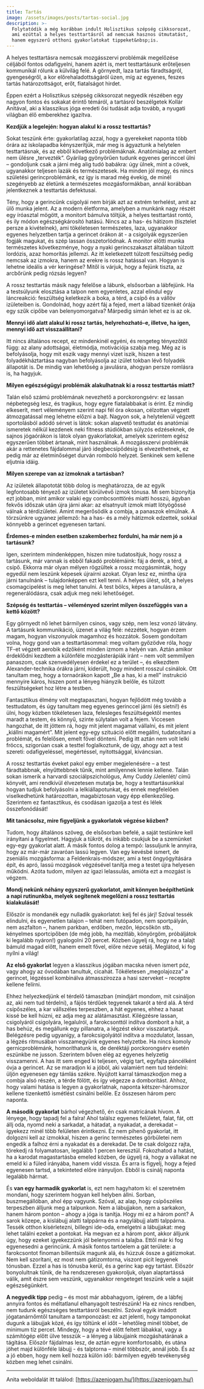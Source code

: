 ```yaml
---
title: Tartás
image: /assets/images/posts/tartas-social.jpg
description: >-
  Folytatódik a még korábban indult Holisztikus szépség cikksorozat,
  ami ezúttal a helyes testtartásról ad nemcsak hasznos útmutatást,
  hanem egyszerű otthoni gyakorlatokat tippeket&nbsp;is.  
---
```


A helyes testtartásra nemcsak mozgásszervi problémák megelőzése céljából fontos
odafigyelni, hanem azért is, mert testtartásunk erőteljesen kommunikál rólunk a
külvilág felé. A görnyedt, laza tartás fáradtságról, gyengeségről, a kor
előrehaladottságáról üzen, míg az egyenes, feszes tartás határozottságot, erőt,
fiatalságot hirdet.

Éppen ezért a Holisztikus szépség cikksorozat negyedik részében egy nagyon
fontos és sokakat érintő témáról, a tartásról beszélgetek Kollár Anitával, aki a
klasszikus jóga eredeti ősi tudását adja tovább, a nyugati világban élő
emberekhez igazítva.  

**Kezdjük a legelején: hogyan alakul ki a rossz testtartás?**

Sokat teszünk érte: gyakorlatilag azzal, hogy a gyerekeket naponta több órára az
iskolapadba kényszerítjük, már meg is ágyaztunk a helytelen testtartásnak, és az
ebből következő problémáknak. Anatómialag az embert nem ülésre „tervezték“.
Gyárilag gyönyörűen tudunk egyenes gerinccel ülni – gondoljunk csak a járni még
alig tudó babákra: úgy ülnek, mint a cövek, ugyanakkor teljesen lazák és
természetesek. Ha minden jól megy, és nincs születési gerincproblémánk, ez így
is marad még évekig, de minél szegényebb az életünk a természetes
mozgásformákban, annál korábban jelentkeznek a testtartás defektusai.

Tény, hogy a gerincünk csigolyái nem bírják azt az extrém terhelést, amit az ülő
munka jelent. Az a modern életforma, amelyben a munkánk nagy részét egy
íróasztal mögött, a monitort bámulva töltjük, a helyes testtartást rontó, és ily
módon egészségkárosító hatású. Nincs az a has- és hátizom (tisztelet persze a
kivételnek), ami tökéletesen természetes, laza, ugyanakkor egyenes helyzetben
tartja a gerincet órákon át - a csigolyák egyszerűen fogják magukat, és szép
lassan összetorlódnak. A monitor előtti munka természetes következménye, hogy a
nyaki gerincszakaszt általában túlzott lordózis, azaz homorítás jellemzi. Az itt
keletkezett túlzott feszültség pedig nemcsak az izmokra, hanem az erekre is
rossz hatással van. Hogyan is lehetne ideális a vér keringése? Mitől is várjuk,
hogy a fejünk tiszta, az arcbőrünk pedig rózsás legyen?

A rossz testtartás másik nagy felelőse a lábunk, elsősorban a lábfejünk. Ha a
testsúlyunk elosztása a talpon nem egyenletes, azzal elindul egy láncreakció:
feszültség keletkezik a boka, a térd, a csípő és a vállöv izületeiben is.
Gondolnád, hogy azért fáj a fejed, mert a lábad tizenkét órája egy szűk cipőbe
van belenyomorgatva? Márpedig simán lehet ez is az ok.

**Mennyi idő alatt alakul ki rossz tartás, helyrehozható-e, illetve, ha igen, mennyi idő azt visszaállítani?**

Itt nincs általános recept, ez mindenkinél egyéni, és rengeteg tényezőtől függ:
az alany adottságai, életmódja, motivációja szabja meg. Még az is befolyásolja,
hogy mit eszik vagy mennyi vizet iszik, hiszen a test folyadékháztartása nagyban
befolyásolja az izület tokban lévő folyadék állapotát is. De mindig van
lehetőség a javulásra, ahogyan persze romlásra is, ha hagyjuk.

**Milyen egészségügyi problémák alakulhatnak ki a rossz testtartás miatt?**

Talán első számú problémának nevezhető a porckorongsérv: ez lassan népbetegség
lesz, és tragikus, hogy egyre fiatalabbakat is érint. Ez mindig elkeserít, mert
véleményem szerint napi fél óra okosan, célzottan végzett átmozgatással meg
lehetne előzni a bajt. Nagyon sok, a helytelenül végzett sportolásból adódó
sérvet is látok: sokan alapvető testtudat és anatómiai ismeretek nélkül kezdenek
neki fitness stúdiókban súlyzós edzéseknek, de sajnos jógaórákon is látok olyan
gyakorlatokat, amelyek szerintem egész egyszerűen többet ártanak, mint
használnak. A mozgásszervi problémák akár a rettenetes fájdalommal járó
idegbecsípődésig is elvezethetnek, ez pedig már az életminőséget durván romboló
helyzet. Senkinek sem kellene eljutnia idáig.

**Milyen szerepe van az izmoknak a tartásban?**

Az izületek állapototát több dolog is meghatározza, de az egyik legfontosabb
tényező az izületet körülvévő izmok tónusa. Mi sem bizonyítja ezt jobban, mint
amikor valaki egy combcsonttörés miatti hosszú, ágyban fekvős időszak után újra
járni akar: az elsatnyult izmok miatt lötyögőssé válnak a térdizületei. Amint
megerősödik a combja, a panaszok elmúlnak. A törzsünkre ugyanez jellemző: ha a
has- és a mély hátizmok edzettek, sokkal könnyebb a gerincet egyenesen tartani.

**Érdemes-e minden esetben szakemberhez fordulni, ha már nem jó a tartásunk?**

Igen, szerintem mindenképpen, hiszen mire tudatosítjuk, hogy rossz a tartásunk,
már vannak is ebből fakadó problémáink: fáj a derék, a térd, a csípő. Ekkorra
már olyan mélyen rögzültek a rossz mozgásminták, hogy egyedül nem leszünk
képesek újraírni azokat. Olyan lesz ez, mintha újra járni tanulnánk –
tulajdonképpen ezt kell tenni. A helyes ülést, sőt, a helyes csomagcipelést is
meg lehet tanulni. A test bölcs, képes a tanulásra, a regenerálódásra, csak
adjuk meg neki lehetőséget.

**Szépség és testtartás – véleményed szerint milyen összefüggés van a kettő között?**

Egy görnyedt nő lehet bármilyen csinos, vagy szép, nem lesz vonzó látvány. A
tartásunk kommunikáció, üzenet a világ felé: nézzétek, hogyan érzem magam,
hogyan viszonyulok magamhoz és hozzátok. Sosem gondoltam volna, hogy gond van a
testtartásommal: meg voltam győzödve róla, hogy TF-et végzett aerobik edzőként
minden izmom a helyén van. Aztán amikor érdeklődni kezdtem a különféle
mozgásterápiák iránt – nem volt semmilyen panaszom, csak szenvedélyesen érdekel
ez a terület –, és elkezdtem Alexander-technika órákra járni, kiderült, hogy
mindent rosszul csinálok. Ott tanultam meg, hogy a tornaórákon kapott „Be a has,
ki a mell” instrukció mennyire káros, hiszen pont a lényeg hiányzik belőle, és
túlzott feszültségeket hoz létre a testben.

Fantasztikus élmény volt megtapasztani, hogyan fejlődött még tovább a
testtudatom, és úgy tanultam meg egyenes gerinccel járni (és sietni!) és ülni,
hogy közben tökéletesen laza, felesleges feszültségektől mentes maradt a testem,
és könnyű, szinte súlytalan volt a fejem. Viccesen hangozhat, de itt jöttem rá,
hogy mit jelent magamat vállalni, és mit jelent „kiállni magamért”. Mit jelent
egy-egy szituáció előtt megállni, tudatosítani a problémát, és felelősen, emelt
fővel dönteni. Pedig itt aztán nem volt lelki fröccs, szigorúan csak a testtel
foglalkoztunk, de úgy, ahogy azt a test szereti: odafigyeléssel, megértéssel,
nyitottsággal, kíváncsian.

A rossz testtartás éveket pakol egy ember megjelenésére – a test fáradtabbnak,
elnyűttebbnek tűnik, mint amilyennek lennie kellene. Talán sokan ismerik a
harvardi szociálpszichológus, Amy Cuddy /Jelenlét/ című könyvét, ami rendkívül
élvezetesen mutatja be, hogy a testtartásunkkal hogyan tudjuk befolyásolni a
lelkiállapotunkat, és ennek megfelelően viselkedhetünk határozottan,
magabiztosan vagy épp ellenkezőleg. Szerintem ez fantasztikus, és csodásan
igazolja a test és lélek összefonódását!

**Mit tanácsolsz, mire figyeljünk a gyakorlatok végzése közben?**

Tudom, hogy általános szöveg, de elsősorban befelé, a saját testünkre kell
irányítani a figyelmet. Hagyjuk a tükröt, és inkább csukjuk be a szemünket
egy-egy gyakorlat alatt. A másik fontos dolog a tempó: lassuljunk le annyira,
hogy az már-már zavaróan lassú legyen. Van egy kevésbé ismert, de zseniális
mozgásforma: a Feldenkrais-módszer, ami a test öngyógyítására épít, és apró,
lassú mozgások végzésével tanítja meg a testet újra helyesen működni. Azóta
tudom, milyen az igazi lelassulás, amióta ezt a mozgást is végzem.

**Mondj nekünk néhány egyszerű gyakorlatot, amit könnyen beépíthetünk a napi
rutinunkba, melyek segítenek megelőzni a rossz testtartás kialakulását!**

Először is mondanék egy nulladik gyakorlatot: kelj fel és járj! Szóval tessék
elindulni, és egyenetlen talajon – tehát nem futópadon, nem sportpályán, nem
aszfalton –, hanem parkban, erdőben, mezőn, lépcsőkön stb., kényelmes
sportcipőben (de még jobb, ha mezítláb, könyörgöm, próbáljátok ki legalább
nyáron!) gyalogolni 20 percet. Közben ügyelj rá, hogy ne a talajt bámuld magad
előtt, hanem emelt fővel, előre nézve sétálj. Meglátod, ki fog nyílni a világ!

**Az első gyakorlat** legyen a klasszikus jógában macska néven ismert póz, vagy ahogy az óvodában tanultuk, cicahát. Tökéletesen „megolajozza” 
a gerincet, légzéssel kombinálva átmasszírozza a hasi szerveket – receptre kellene felírni.

Ehhez helyezkedjünk el térdelő támaszban (mindjárt mondom, mit csináljon az, aki
nem tud térdelni), a fájós térdűek tegyenek takarót a térd alá. A térd
csípőszéles, a kar vállszéles terpeszben, a hát egyenes, ehhez a hasat kissé be
kell húzni, ez adja meg az alátámasztást. Kilégzésre lassan, csigolyáról
csigolyára, legalulról, a farokcsonttól indítva domborít a hát, a has behúz, és
megállunk egy pillanatra, a légzést ekkor visszatartjuk. Belégzésre pedig
ugyanígy, a farokcsigolyától indítva a mozdulatot, lassan, a légzés ritmusában
visszamegyünk egyenes helyzetbe. Ha nincs komoly gernicproblémánk, homoríthatunk
is, de deréktáji porckorongsérv esetén eszünkbe ne jusson. Szerintem bőven elég
az egyenes helyzetig visszamenni. A has itt sem enged ki teljesen, végig tart,
egyfajta páncélként óvja a gerincet. Az se maradjon ki a jóból, aki valamiért
nem tud térdelni: üljön egyenesen egy támlás székre. Nyújtott karral
támaszkodjon meg a combja alsó részén, a térde fölött, és így végezze a
domborítást. Ahhoz, hogy valami hatása is legyen a gyakorlatnak, naponta
kétszer-háromszor kellene tizenkettő ismétlést csinálni belőle. Ez összesen
három perc naponta.

**A második gyakorlat** bárhol végezhető, én csak matricának hívom. A lényege,
hogy tapadj fel a falra! Ahol találsz egyenes felületet, falat, fát, ott állj
oda, nyomd neki a sarkadat, a hátadat, a nyakadat, a derekadat – igyekezz minél
több felületen érintkezni. Ez nem pihenő gyakorlat, itt dolgozni kell az
izmokkal, hiszen a gerinc természetes görbületei nem engedik a falhoz érni a
nyakadat és a derekadat. De te csak dolgozz rajta, törekedj rá folyamatosan,
legalább 1 percen keresztül. Fokozhatod a hatást, ha a karodat magastartásba
emeled közben, de ügyelj rá, hogy a vállakat ne emeld ki a füled irányába, hanem
vidd vissza. És arra is figyelj, hogy a fejed egyenesen tartsd, a tekinteted
előre irányuljon. Ebből is csinálj naponta legalább hármat.

És **van egy harmadik gyakorlat** is, ezt nem hagyhatom ki: el szeretném
mondani, hogy szerintem hogyan kell helyben állni. Sorban, buszmegállóban, ahol
épp vagyunk. Szóval, az alap, hogy csípőszéles terpeszben álljunk meg a
talpunkon. Nem a lábujjakon, nem a sarkakon, hanem három ponton – ahogy a jóga
is tanítja. Hogy mi ez a három pont? A sarok közepe, a kislábujj alatti
talppárna és a nagylábujj alatti talppárna. Tessék otthon kísérletezni, billegni
ide-oda, emelgetni a lábujjakat: meg lehet találni ezeket a pontokat. Ha megvan
ez a három pont, akkor álljunk úgy, hogy ezeket igyekezzünk jól belenyomni a
talajba. Ettől már ki fog egyenesedni a gerincünk. A másik fontos tartóelem a
gát területe: a farokcsontot finoman billentsük magunk alá, és húzzuk össze a
gátizmokat. Nem kell szorítani, ez most nem gátizomtorna, viszont picit legyenek
tónusban. Ezzel a has is tónusba kerül, és a gerinc kap egy tartást. Először
bonyolultnak tűnik, de ha rendszeresen gyakoroljuk, olyan alaptartássá válik,
amit észre sem veszünk, ugyanakkor rengeteget teszünk vele a saját egészségünkért.

**A negyedik tipp** pedig – és most már abbahagyom, ígérem, de a lábfej annyira
fontos és méltatlanul elhanyagolt testrészünk! Ha ez nincs rendben, nem tudunk
egészséges testtartásról beszélni. Szóval egyik imádott jógatanárnőmtől tanultam
a tamponozást: ez azt jelenti, hogy tamponokat dugunk a lábujjak közé, és így
töltünk el időt – lehetőleg minél többet, de minimum tíz percet. Mindegy, hogy a
tévé előtt feltett lábakkal, vagy a számítógép előtt ülve tesszük – a lényeg a
lábujjaink mozgáshatárának a tágítása. Először fájdalmas lesz, de aztán egyre
komfortosabb, és utána jöhet majd különféle lábujj - és talptorna – minél
többször, annál jobb. És az a jó ebben, hogy nem kell hozzá külön idő: bármilyen
egyéb tevékenység közben meg lehet csinálni.

---

Anita weboldalát itt találod:
[https://azenjogam.hu/](https://azenjogam.hu/)

